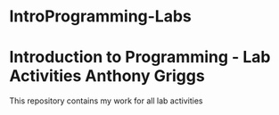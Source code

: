 # IntroProgramming-Labs
Introduction to Programming - Lab Activities
Anthony Griggs
============================================

This repository contains my work for all lab activities
